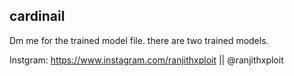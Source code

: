 ## cardinail
Dm me for the trained model file.
there are two trained models.

Instgram: https://www.instagram.com/ranjithxploit   ||   @ranjithxploit
